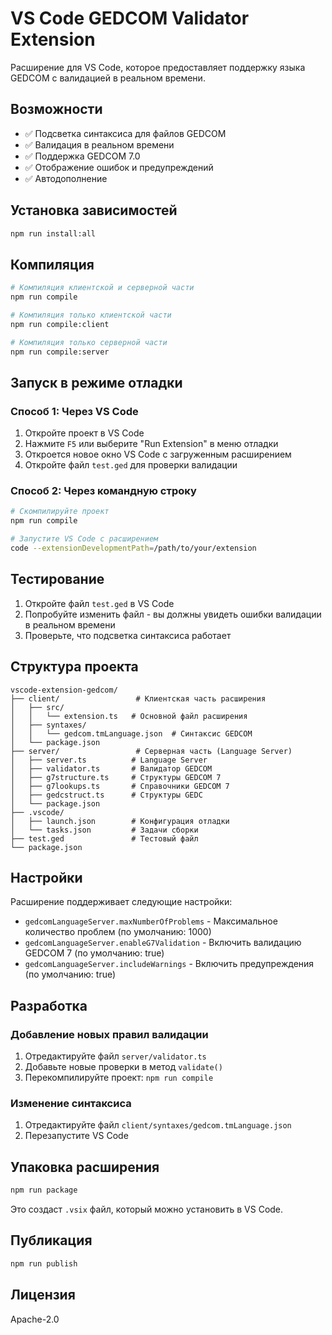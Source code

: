 # VS Code GEDCOM Validator Extension

Расширение для VS Code, которое предоставляет поддержку языка GEDCOM с валидацией в реальном времени.

## Возможности

- ✅ Подсветка синтаксиса для файлов GEDCOM
- ✅ Валидация в реальном времени
- ✅ Поддержка GEDCOM 7.0
- ✅ Отображение ошибок и предупреждений
- ✅ Автодополнение

## Установка зависимостей

```bash
npm run install:all
```

## Компиляция

```bash
# Компиляция клиентской и серверной части
npm run compile

# Компиляция только клиентской части
npm run compile:client

# Компиляция только серверной части
npm run compile:server
```

## Запуск в режиме отладки

### Способ 1: Через VS Code

1. Откройте проект в VS Code
2. Нажмите `F5` или выберите "Run Extension" в меню отладки
3. Откроется новое окно VS Code с загруженным расширением
4. Откройте файл `test.ged` для проверки валидации

### Способ 2: Через командную строку

```bash
# Скомпилируйте проект
npm run compile

# Запустите VS Code с расширением
code --extensionDevelopmentPath=/path/to/your/extension
```

## Тестирование

1. Откройте файл `test.ged` в VS Code
2. Попробуйте изменить файл - вы должны увидеть ошибки валидации в реальном времени
3. Проверьте, что подсветка синтаксиса работает

## Структура проекта

```
vscode-extension-gedcom/
├── client/                 # Клиентская часть расширения
│   ├── src/
│   │   └── extension.ts   # Основной файл расширения
│   ├── syntaxes/
│   │   └── gedcom.tmLanguage.json  # Синтаксис GEDCOM
│   └── package.json
├── server/                 # Серверная часть (Language Server)
│   ├── server.ts          # Language Server
│   ├── validator.ts       # Валидатор GEDCOM
│   ├── g7structure.ts     # Структуры GEDCOM 7
│   ├── g7lookups.ts       # Справочники GEDCOM 7
│   ├── gedcstruct.ts      # Структуры GEDC
│   └── package.json
├── .vscode/
│   ├── launch.json        # Конфигурация отладки
│   └── tasks.json         # Задачи сборки
├── test.ged               # Тестовый файл
└── package.json
```

## Настройки

Расширение поддерживает следующие настройки:

- `gedcomLanguageServer.maxNumberOfProblems` - Максимальное количество проблем (по умолчанию: 1000)
- `gedcomLanguageServer.enableG7Validation` - Включить валидацию GEDCOM 7 (по умолчанию: true)
- `gedcomLanguageServer.includeWarnings` - Включить предупреждения (по умолчанию: true)

## Разработка

### Добавление новых правил валидации

1. Отредактируйте файл `server/validator.ts`
2. Добавьте новые проверки в метод `validate()`
3. Перекомпилируйте проект: `npm run compile`

### Изменение синтаксиса

1. Отредактируйте файл `client/syntaxes/gedcom.tmLanguage.json`
2. Перезапустите VS Code

## Упаковка расширения

```bash
npm run package
```

Это создаст `.vsix` файл, который можно установить в VS Code.

## Публикация

```bash
npm run publish
```

## Лицензия

Apache-2.0 